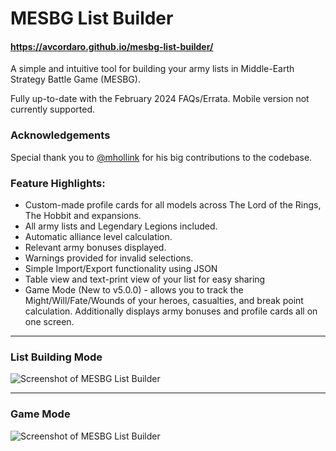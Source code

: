 # MESBG List Builder

#### https://avcordaro.github.io/mesbg-list-builder/

A simple and intuitive tool for building your army lists in Middle-Earth Strategy Battle Game (MESBG).

Fully up-to-date with the February 2024 FAQs/Errata. Mobile version not currently supported.

### Acknowledgements

Special thank you to [@mhollink](https://github.com/mhollink) for his big contributions to the codebase.

### Feature Highlights:

- Custom-made profile cards for all models across The Lord of the Rings, The Hobbit and expansions.
- All army lists and Legendary Legions included.
- Automatic alliance level calculation.
- Relevant army bonuses displayed.
- Warnings provided for invalid selections.
- Simple Import/Export functionality using JSON
- Table view and text-print view of your list for easy sharing
- Game Mode (New to v5.0.0) - allows you to track the Might/Will/Fate/Wounds of your heroes, casualties, and break point calculation. Additionally displays army bonuses and profile cards all on one screen.

---

### List Building Mode

![Screenshot of MESBG List Builder](https://pasteimg.com/images/2024/07/09/image.png)

---

### Game Mode

![Screenshot of MESBG List Builder](https://pasteimg.com/images/2024/07/09/imagebc8ece4997842c57.png)
